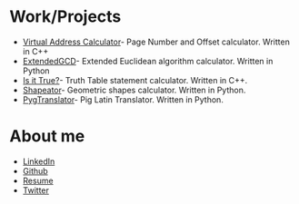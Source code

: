 


# Work/Projects

* [Virtual Address Calculator](http://erickjr.me/Virtual-Address-Calculator/)- Page Number and Offset calculator. Written in C++
* [ExtendedGCD](http://erickjr.me/Extended-GCD/)- Extended Euclidean algorithm calculator. Written in Python
* [Is it True?](http://erickjr.me/IsItTrue-/)- Truth Table statement calculator. Written in C++.
* [Shapeator](http://erickjr.me/Shapeator)- Geometric shapes calculator. Written in Python.
* [PygTranslator](http://erickjr.me/PygTranslator)- Pig Latin Translator. Written in Python.







# About me

* [LinkedIn](https://www.linkedin.com/in/erickjreyes)
* [Github](https://Github.com/ErickJR13)
* [Resume](https://app.box.com/s/u44zbi28mq39xh1hfjed42xrx0vud2jj)
* [Twitter](https://twitter.com/exjr_13)


